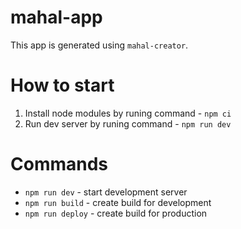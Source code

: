 # mahal-app

This app is generated using `mahal-creator`.

# How to start

1. Install node modules by runing command - `npm ci`
2. Run dev server by runing command - `npm run dev`

# Commands

* `npm run dev` - start development server
* `npm run build` - create build for development
* `npm run deploy` - create build for production